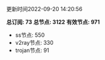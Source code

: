 更新时间2022-09-20 14:20:56

**总订阅: 73**
**总节点: 3122**
**有效节点: 971**
- ss节点: 550
- v2ray节点: 330
- trojan节点: 91
